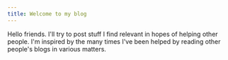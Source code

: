 ```yaml
---
title: Welcome to my blog
---
```


Hello friends.
I'll try to post stuff I find relevant in hopes of helping other people. I'm inspired by the many times I've been helped by reading other people's blogs in various matters.
